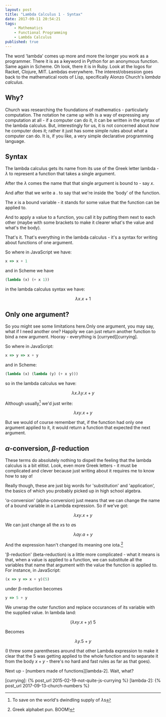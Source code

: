 ```yaml
---
layout: post
title: "Lambda Calculus 1 - Syntax"
date: 2017-09-11 20:54:21
tags:
    - Mathematics
    - Functional Programming
    - Lambda Calculus
published: true
---
```


The word 'lambda' comes up more and more the longer you work as a
programmer. There it is as a keyword in Python for an anonymous function. Same
again in Scheme. Oh look, there it is in Ruby. Look at the logos for Racket,
Clojure, MIT. Lambdas everywhere. The interest/obsession goes back to the
mathematical roots of Lisp, specifically Alonzo Church's _lambda calculus_.

## Why?

Church was researching the foundations of mathematics - particularly
computation. The notation he came up with is a way of expressing any computation
at all - if a computer can do it, it can be written in the syntax of the lambda
calculus. But, interestingly for us, it is not concerned about _how_ he
computer does it; rather it just has some simple rules about _what_ a
computer can do. It is, if you like, a very simple declarative programming
language.

## Syntax

The lambda calculus gets its name from its use of the Greek letter lambda -
$\lambda$ to represent a function that takes a single argument.

After the $\lambda$ comes the name that that single argument is bound to - say $x$.

And after that we write a $.$ to say that we're inside the 'body' of the function.

The $x$ is a bound variable - it stands for some value that the function can be
applied to.

And to apply a value to a function, you call it by putting them next to each
other (maybe with some brackets to make it clearer what's the value and what's
the body).

That's it. That's everything in the lambda calculus - it's a syntax for writing
about functions of one argument.

So where in JavaScript we have:

```javascript
x => x + 1
```

and in Scheme we have

```scheme
(lambda (x) (+ x 1))
```

in the lambda calculus syntax we have:

$$ \lambda x.x + 1 $$

## Only one argument?

So you might see some limitations here.Only one argument, you may say, what
if I need another one? Happily we can just return another function to bind a new
argument. Hooray - everything is [curryed][currying].

So where in JavaScript:

```javascript
x => y => x + y
```

and in Scheme:

```scheme
(lambda (x) (lambda (y) (+ x y)))
```

so in the lambda calculus we have:

$$ \lambda x.\lambda y.x + y $$

Although usually[^1] we'd just write:

$$ \lambda xy.x + y $$

But we would of course remember that, if the function had only one argument
applied to it, it would return a function that expected the next argument.

## $\alpha$-conversion, $\beta$-reduction

These terms do absolutely nothing to dispell the feeling that the lambda
calculus is a bit elitist. Look, even more Greek letters - it must be
complicated and clever because just writing about it requires me to know how to
say $\alpha$!

Really though, these are just big words for 'substitution' and 'application',
the basics of which you probably picked up in high school algebra.

'α-conversion' (alpha-conversion) just means that we can change the name of a
bound variable in a Lambda expression. So if we've got:


$$ \lambda xy.x + y $$


We can just change all the $x$s to $a$s


$$ \lambda ay.a + y $$


And the expression hasn't changed its meaning one iota.[^2]

'β-reduction' (beta-reduction) is a little more complicated - what it means is
that, when a value is applied to a function, we can substitute all the variables
that name that argument with the value the function is applied to. For instance,
in JavaScript:

```javascript
(x => y => x + y)(5)
```

under β-reduction becomes

```javascript
y => 5 + y
```

We unwrap the outer function and replace occurances of its variable with the
supplied value. In lambda land:

$$ (\lambda xy. x + y)\ 5 $$

Becomes

$$ \lambda y. 5 + y $$

(I threw some parentheses around that other Lambda expression to make it clear
that the $5$ was getting applied to the whole function and to separate it from
the body $x + y$ - there's no hard and fast rules as far as that goes).

Next up - [numbers made of functions][lambda-2]. Wait, what?

[^1]: To save on the world's dwindling supply of $\lambda$s
[^2]: Greek alphabet pun. BOOM!

[currying]: {% post_url 2015-02-19-not-quite-js-currying %}
[lambda-2]: {% post_url 2017-09-13-church-numbers %}
